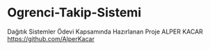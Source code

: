 # Ogrenci-Takip-Sistemi

Dağıtık Sistemler Ödevi Kapsamında Hazırlanan Proje
ALPER KACAR
https://github.com/AlperKacar
